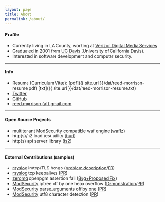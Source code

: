 ```yaml
---
layout: page
title: About
permalink: /about/
---
```


#### Profile

- Currently living in LA County, working at [Verizon Digital Media Services](https://www.verizondigitalmedia.com/)
- Graduated in 2001 from [UC Davis](https://www.ucdavis.edu/) (University of California Davis).
- Interested in software development and computer security.

---

#### Info

- Resume (Curriculum Vitæ): [pdf]({{ site.url }}/dat/reed-morrison-resume.pdf) [txt]({{ site.url }}/dat/reed-morrison-resume.txt)
- [Twitter](https://twitter.com/tinselcity1)
- [GitHub](https://github.com/tinselcity)
- [reed.morrison (at) gmail.com](mailto:reed.morrison@gmail.com)

---

#### Open Source Projects

- multitenant ModSecurity compatible waf engine ([waflz](https://github.com/VerizonDigital/waflz))
- http(s)/h2 load test utility ([hurl](https://github.com/VerizonDigital/hurl))
- http(s) api server library ([is2](https://github.com/VerizonDigital/is2))

---

#### External Contributions (samples)
- [rsyslog](https://github.com/rsyslog/rsyslog) imtcp/TLS hangs ([problem description](https://github.com/rsyslog/rsyslog/issues/318#issuecomment-132843434)/[PR](https://github.com/rsyslog/rsyslog/pull/494))
- [rsyslog](https://github.com/rsyslog/rsyslog) tcp keepalives ([PR](https://github.com/rsyslog/rsyslog/pull/175))
- [zeromq](http://zeromq.org/) openpgm assertion fail ([Bug+Proposed Fix](https://zeromq.jira.com/browse/LIBZMQ-296))
- [ModSecurity](https://github.com/SpiderLabs/ModSecurity) iptree off by one heap overflow ([Demonstration](https://github.com/tinselcity/experiments/tree/master/modsecurity/ip_tree_bug)/[PR](https://github.com/SpiderLabs/ModSecurity/issues/1793))
- [ModSecurity](https://github.com/SpiderLabs/ModSecurity) parse_arguments off by one ([PR](https://github.com/SpiderLabs/ModSecurity/issues/1799))
- [ModSecurity](https://github.com/SpiderLabs/ModSecurity) utf8 character detection ([PR](https://github.com/SpiderLabs/ModSecurity/issues/1794))


